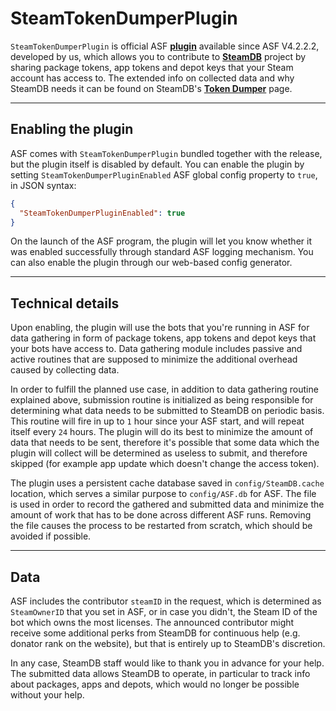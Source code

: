 # SteamTokenDumperPlugin

`SteamTokenDumperPlugin` is official ASF **[plugin](https://github.com/JustArchiNET/ArchiSteamFarm/wiki/Plugins)** available since ASF V4.2.2.2, developed by us, which allows you to contribute to **[SteamDB](https://steamdb.info)** project by sharing package tokens, app tokens and depot keys that your Steam account has access to. The extended info on collected data and why SteamDB needs it can be found on SteamDB's **[Token Dumper](https://steamdb.info/tokendumper)** page.

---

## Enabling the plugin

ASF comes with `SteamTokenDumperPlugin` bundled together with the release, but the plugin itself is disabled by default. You can enable the plugin by setting `SteamTokenDumperPluginEnabled` ASF global config property to `true`, in JSON syntax:

```json
{
  "SteamTokenDumperPluginEnabled": true
}
```

On the launch of the ASF program, the plugin will let you know whether it was enabled successfully through standard ASF logging mechanism. You can also enable the plugin through our web-based config generator.

---

## Technical details

Upon enabling, the plugin will use the bots that you're running in ASF for data gathering in form of package tokens, app tokens and depot keys that your bots have access to. Data gathering module includes passive and active routines that are supposed to minimize the additional overhead caused by collecting data.

In order to fulfill the planned use case, in addition to data gathering routine explained above, submission routine is initialized as being responsible for determining what data needs to be submitted to SteamDB on periodic basis. This routine will fire in up to `1` hour since your ASF start, and will repeat itself every `24` hours. The plugin will do its best to minimize the amount of data that needs to be sent, therefore it's possible that some data which the plugin will collect will be determined as useless to submit, and therefore skipped (for example app update which doesn't change the access token).

The plugin uses a persistent cache database saved in `config/SteamDB.cache` location, which serves a similar purpose to `config/ASF.db` for ASF. The file is used in order to record the gathered and submitted data and minimize the amount of work that has to be done across different ASF runs. Removing the file causes the process to be restarted from scratch, which should be avoided if possible.

---

## Data

ASF includes the contributor `steamID` in the request, which is determined as `SteamOwnerID` that you set in ASF, or in case you didn't, the Steam ID of the bot which owns the most licenses. The announced contributor might receive some additional perks from SteamDB for continuous help (e.g. donator rank on the website), but that is entirely up to SteamDB's discretion.

In any case, SteamDB staff would like to thank you in advance for your help. The submitted data allows SteamDB to operate, in particular to track info about packages, apps and depots, which would no longer be possible without your help.